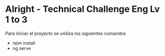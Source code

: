 # Alright - Technical Challenge Eng Lv 1 to 3
Para iniciar el proyecto se uniliza los siguientes comandos

- npm install 
- ng serve